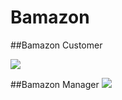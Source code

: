 # Bamazon

##Bamazon Customer

![](Bamazon_Recording.gif)

##Bamazon Manager
![](Bamzon_Manager.gif)
